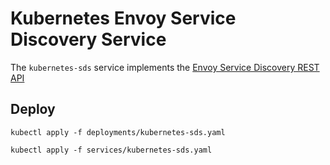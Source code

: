 # Kubernetes Envoy Service Discovery Service

The `kubernetes-sds` service implements the [Envoy Service Discovery REST API](https://lyft.github.io/envoy/docs/configuration/cluster_manager/sds_api.html)


## Deploy

```
kubectl apply -f deployments/kubernetes-sds.yaml 
```

```
kubectl apply -f services/kubernetes-sds.yaml
```
